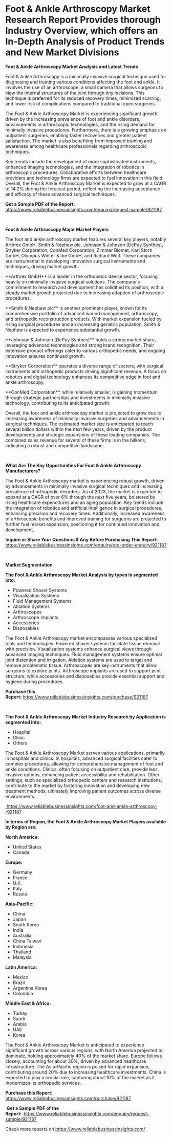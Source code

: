 <p><h1>Foot & Ankle Arthroscopy Market Research Report Provides thorough Industry Overview, which offers an In-Depth Analysis of Product Trends and New Market Divisions</h1></p><p><strong>Foot & Ankle Arthroscopy Market Analysis and Latest Trends</strong></p>
<p><p>Foot & Ankle Arthroscopy is a minimally invasive surgical technique used for diagnosing and treating various conditions affecting the foot and ankle. It involves the use of an arthroscope, a small camera that allows surgeons to view the internal structures of the joint through tiny incisions. This technique is preferred for its reduced recovery times, minimized scarring, and lower risk of complications compared to traditional open surgeries.</p><p>The Foot & Ankle Arthroscopy Market is experiencing significant growth, driven by the increasing prevalence of foot and ankle disorders, advancements in arthroscopic technologies, and the rising demand for minimally invasive procedures. Furthermore, there is a growing emphasis on outpatient surgeries, enabling faster recoveries and greater patient satisfaction. The market is also benefiting from improved training and awareness among healthcare professionals regarding arthroscopic techniques.</p><p>Key trends include the development of more sophisticated instruments, enhanced imaging technologies, and the integration of robotics in arthroscopic procedures. Collaborative efforts between healthcare providers and technology firms are expected to fuel innovation in this field. Overall, the Foot & Ankle Arthroscopy Market is expected to grow at a CAGR of 14.2% during the forecast period, reflecting the increasing acceptance and efficacy of these advanced surgical techniques.</p></p>
<p><strong>Get a Sample PDF of the Report:&nbsp;</strong> <a href="https://www.reliablebusinessinsights.com/enquiry/request-sample/921187?utm_campaign=2446&utm_medium=2&utm_source=Github&utm_content=ia&utm_term=07032025&utm_id=foot-ankle-arthroscopy">https://www.reliablebusinessinsights.com/enquiry/request-sample/921187</a></p>
<p>&nbsp;</p>
<p><strong>Foot & Ankle Arthroscopy Major Market Players</strong></p>
<p><p>The foot and ankle arthroscopy market features several key players, notably Arthrex GmbH, Smith & Nephew plc, Johnson & Johnson (DePuy Synthes), Stryker Corporation, ConMed Corporation, Zimmer Biomet, Karl Storz GmbH, Olympus Winter & Ibe GmbH, and Richard Wolf. These companies are instrumental in developing innovative surgical instruments and techniques, driving market growth.</p><p>**Arthrex GmbH** is a leader in the orthopedic device sector, focusing heavily on minimally invasive surgical solutions. The company's commitment to research and development has solidified its position, with a steady market growth projected due to increasing adoption of arthroscopic procedures.</p><p>**Smith & Nephew plc** is another prominent player, known for its comprehensive portfolio of advanced wound management, arthroscopy, and orthopedic reconstruction products. With market expansion fueled by rising surgical procedures and an increasing geriatric population, Smith & Nephew is expected to experience substantial growth.</p><p>**Johnson & Johnson (DePuy Synthes)** holds a strong market share, leveraging advanced technologies and strong brand recognition. Their extensive product offerings cater to various orthopedic needs, and ongoing innovation ensures continued growth.</p><p>**Stryker Corporation** operates a diverse range of sectors, with surgical instruments and orthopedic products driving significant revenue. A focus on robotics and digital technology enhances its competitive edge in foot and ankle arthroscopy.</p><p>**ConMed Corporation**, while relatively smaller, is gaining momentum through strategic partnerships and investments in minimally invasive technology, contributing to its anticipated growth.</p><p>Overall, the foot and ankle arthroscopy market is projected to grow due to increasing awareness of minimally invasive surgeries and advancements in surgical techniques. The estimated market size is anticipated to reach several billion dollars within the next few years, driven by the product developments and strategic expansions of these leading companies. The combined sales revenue for several of these firms is in the billions, indicating a robust and competitive landscape.</p></p>
<p>&nbsp;</p>
<p><strong>What Are The Key Opportunities For Foot & Ankle Arthroscopy Manufacturers?</strong></p>
<p><p>The Foot & Ankle Arthroscopy market is experiencing robust growth, driven by advancements in minimally invasive surgical techniques and increasing prevalence of orthopedic disorders. As of 2023, the market is expected to expand at a CAGR of over 6% through the next five years, bolstered by rising healthcare expenditures and an aging population. Key trends include the integration of robotics and artificial intelligence in surgical procedures, enhancing precision and recovery times. Additionally, increased awareness of arthroscopic benefits and improved training for surgeons are projected to further fuel market expansion, positioning it for continued innovation and development.</p></p>
<p><strong>Inquire or Share Your Questions If Any Before Purchasing This Report:</strong> <a href="https://www.reliablebusinessinsights.com/enquiry/pre-order-enquiry/921187?utm_campaign=2446&utm_medium=2&utm_source=Github&utm_content=ia&utm_term=07032025&utm_id=foot-ankle-arthroscopy">https://www.reliablebusinessinsights.com/enquiry/pre-order-enquiry/921187</a></p>
<p>&nbsp;</p>
<p><strong>Market Segmentation</strong></p>
<p><strong>The Foot & Ankle Arthroscopy Market Analysis by types is segmented into:</strong></p>
<p><ul><li>Powered Shaver Systems</li><li>Visualization Systems</li><li>Fluid Management Systems</li><li>Ablation Systems</li><li>Arthroscopes</li><li>Arthroscope Implants</li><li>Accessories</li><li>Disposables</li></ul></p>
<p><p>The Foot & Ankle Arthroscopy market encompasses various specialized tools and technologies. Powered shaver systems facilitate tissue removal with precision. Visualization systems enhance surgical views through advanced imaging techniques. Fluid management systems ensure optimal joint distention and irrigation. Ablation systems are used to target and remove problematic tissue. Arthroscopes are key instruments that allow surgeons to explore joints. Arthroscope implants are used to support joint structure, while accessories and disposables provide essential support and hygiene during procedures.</p></p>
<p><strong>Purchase this Report:&nbsp;</strong><a href="https://www.reliablebusinessinsights.com/purchase/921187?utm_campaign=2446&utm_medium=2&utm_source=Github&utm_content=ia&utm_term=07032025&utm_id=foot-ankle-arthroscopy">https://www.reliablebusinessinsights.com/purchase/921187</a></p>
<p>&nbsp;</p>
<p><strong>The Foot & Ankle Arthroscopy Market Industry Research by Application is segmented into:</strong></p>
<p><ul><li>Hospital</li><li>Clinic</li><li>Others</li></ul></p>
<p><p>The Foot & Ankle Arthroscopy Market serves various applications, primarily in hospitals and clinics. In hospitals, advanced surgical facilities cater to complex procedures, allowing for comprehensive management of foot and ankle conditions. Clinics, often focusing on outpatient care, provide less invasive options, enhancing patient accessibility and rehabilitation. Other settings, such as specialized orthopedic centers and research institutions, contribute to the market by fostering innovation and developing new treatment methods, ultimately improving patient outcomes across diverse environments.</p></p>
<p><a href="https://www.reliablebusinessinsights.com/foot-and-ankle-arthroscopy-r921187?utm_campaign=2446&utm_medium=2&utm_source=Github&utm_content=ia&utm_term=07032025&utm_id=foot-ankle-arthroscopy">&nbsp;https://www.reliablebusinessinsights.com/foot-and-ankle-arthroscopy-r921187</a></p>
<p><strong>In terms of Region, the Foot & Ankle Arthroscopy Market Players available by Region are:</strong></p>
<p>
    <p> <strong> North America: </strong>
        <ul>
            <li>United States</li>
            <li>Canada</li>
        </ul>
        </p> 
    <p> <strong> Europe: </strong>
        <ul>
            <li>Germany</li>
            <li>France</li>
            <li>U.K.</li>
            <li>Italy</li>
            <li>Russia</li>
        </ul>
        </p> 
    <p> <strong> Asia-Pacific: </strong>
        <ul>
            <li>China</li>
            <li>Japan</li>
            <li>South Korea</li>
            <li>India</li>
            <li>Australia</li>
            <li>China Taiwan</li>
            <li>Indonesia</li>
            <li>Thailand</li>
            <li>Malaysia</li>
        </ul>
        </p> 
    <p> <strong> Latin America: </strong>
        <ul>
            <li>Mexico</li>
            <li>Brazil</li>
            <li>Argentina Korea</li>
            <li>Colombia</li>
        </ul>
        </p> 
    <p> <strong> Middle East & Africa: </strong>
        <ul>
            <li>Turkey</li>
            <li>Saudi</li>
            <li>Arabia</li>
            <li>UAE</li>
            <li>Korea</li>
        </ul>
    </p>
    </p>
<p><p>The Foot & Ankle Arthroscopy Market is anticipated to experience significant growth across various regions, with North America projected to dominate, holding approximately 40% of the market share. Europe follows closely, accounting for about 30%, driven by advanced healthcare infrastructure. The Asia-Pacific region is poised for rapid expansion, contributing around 20% due to increasing healthcare investments. China is expected to play a crucial role, capturing about 10% of the market as it modernizes its orthopedic services.</p></p>
<p><strong>Purchase this Report: </strong><a href="https://www.reliablebusinessinsights.com/purchase/921187?utm_campaign=2446&utm_medium=2&utm_source=Github&utm_content=ia&utm_term=07032025&utm_id=foot-ankle-arthroscopy">https://www.reliablebusinessinsights.com/purchase/921187</a></p>
<p>&nbsp;<strong>Get a Sample PDF of the Report:&nbsp;&nbsp;</strong><a href="https://www.reliablebusinessinsights.com/enquiry/request-sample/921187?utm_campaign=2446&utm_medium=2&utm_source=Github&utm_content=ia&utm_term=07032025&utm_id=foot-ankle-arthroscopy">https://www.reliablebusinessinsights.com/enquiry/request-sample/921187</a></p>
<p><strong></strong></p>
<p>Check more reports on <a href="https://www.reliablebusinessinsights.com/?utm_campaign=2446&utm_medium=2&utm_source=Github&utm_content=ia&utm_term=07032025&utm_id=foot-ankle-arthroscopy">https://www.reliablebusinessinsights.com/</a></p>